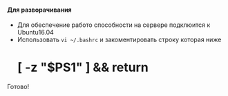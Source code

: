 #### Для разворачивания

- Для обеспечение работо способности на сервере подклюится к Ubuntu16.04
- Использовать `vi ~/.bashrc` и закоментировать  строку которая ниже
	# [ -z "$PS1" ] && return
Готово!